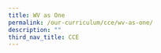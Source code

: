 ```yaml
---
title: WV as One
permalink: /our-curriculum/cce/wv-as-one/
description: ""
third_nav_title: CCE
---
```

